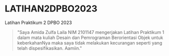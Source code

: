 # LATIHAN2DPBO2023
Latihan Praktikum 2 DPBO 2023
>"Saya Amida Zulfa Laila NIM 2101147 mengerjakan Latihan Praktikum 1 dalam mata kuliah Desain dan Pemrograman Berorientasi Objek untuk keberkahanNya maka saya tidak melakukan kecurangan seperti yang telah dispesifikasikan. Aamiin."
